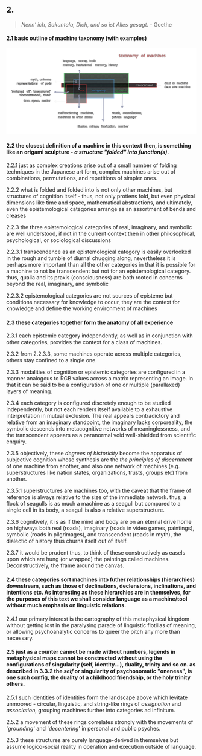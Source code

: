 ## 2.

> _Nenn’ ich, Sakuntala, Dich, und so ist Alles gesagt._ - Goethe

#### 2.1 basic outline of machine taxonomy (with examples)
![tom](../../../../attachments/taxonomy_of_machines.svg) 


#### 2.2 the closest definition of a machine in this context then, is something like an origami sculpture - _a structure "folded" into function(s)_.

2.2.1 just as complex creations arise out of a small number of folding techniques in the Japanese art form, complex machines arise out of combinations, permutations, and repetitions of simpler ones.

2.2.2 what is folded and folded into is not only other machines, but structures of cognition itself - thus, not only protiens fold, but even physical dimensions like time and space, mathematical abstractions, and ultimately, even the epistemological categories arrange as an assortment of bends and creases

2.2.3 the three epistemological categories of real, imaginary, and symbolic are well understood, if not in the current context then in other philosophical, psychological, or sociological discussions

2.2.3.1 transcendence as an epistemological category is easily overlooked in the rough and tumble of diurnal chugging along, nevertheless it is perhaps more important than all the other categories in that it is possible for a machine to not be transcendent but not for an epistemological category. thus, qualia and its praxis (consciousness) are both rooted in concerns beyond the real, imaginary, and symbolic

2.2.3.2 epistemological categories are not sources of episteme but conditions necessary for knowledge to occur, they are the context for knowledge and define the working environment of machines


#### 2.3 these categories together form the anatomy of all experience


2.3.1 each epistemic category independently, as well as in conjunction with other categories, provides the context for a class of machines.


2.3.2 from 2.2.3.3, some machines operate across multiple categories, others stay confined to a single one.


2.3.3 modalities of cognition or epistemic categories are configured in a manner analogous to RGB values across a matrix representing an image. In that it can be said to be a configuration of one or multiple (parallaxed) layers of meaning. 

2.3.4 each category is configured discretely enough to be studied independently, but not each renders itself available to a exhaustive interpretation in mutual exclusion. The real appears contradictory and relative from an imaginary standpoint, the imaginary lacks corporeality, the symbolic descends into metacognitive networks of meaninglessness, and the transcendent appears as a paranormal void well-shielded from scientific enquiry.

2.3.5 objectively, these _degrees of historicity_ become the apparatus of subjective cognition whose synthesis are the _the principles of discernment_ of one machine from another, and also one network of machines (e.g. superstructures like nation states, organizations, trusts, groups etc) from another.

2.3.5.1 superstructures are machines too, with the caveat that the frame of reference is always relative to the size of the immediate network. thus, a flock of seagulls is as much a machine as a seagull but compared to a single cell in its body, a seagull is also a relative superstructure.

2.3.6 cognitively, it is as if the mind and body are on an eternal drive home on highways both real (roads), imaginary (roads in video games, paintings), symbolic (roads in pilgrimages), and transcendent (roads in myth), the dialectic of history thus churns itself out of itself.

2.3.7 it would be prudent thus, to think of these constructively as easels upon which are hung (or wrapped) the paintings called machines. Deconstructively, the frame around the canvas. 


#### 2.4 these categories sort machines into futher relationships (hierarchies) downstream, such as those of declinations, declensions, inclinations, and intentions etc. As interesting as these hierarchies are in themselves, for the purposes of this text we shall consider language as a machine/tool without much emphasis on linguistic relations. 

2.4.1 our primary interest is the cartography of this metaphysical kingdom without getting lost in the paralysing parade of linguistic flotillas of meaning, or allowing psychoanalytic concerns to queer the pitch any more than necessary.


#### 2.5 just as a counter cannot be made without numbers, legends in metaphysical maps cannot be constructed without using the configurations of singularity (self, identity...), duality, trinity and so on. as described in 3.3.2 the _self_ or singularity of psychosomatic "oneness", is one such config, the duality of a childhood friendship, or the holy trinity others.

2.5.1 such identities of identities form the landscape above which levitate unmoored - circular, linguistic, and string-like rings of _assignation_ and _association_, grouping machines further into categories ad infinitum.

2.5.2 a movement of these rings correlates strongly with the movements of '_grounding_' and '_decentering_' in personal and public psyches.

2.5.3 these structures are purely language-derived in themselves but assume logico-social reality in operation and execution outside of language.
